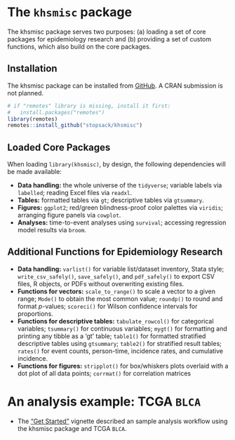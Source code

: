 
<!-- README.md is generated from README.Rmd. Please edit that file -->

# The `khsmisc` package

<!-- badges: start -->

<!-- badges: end -->

The khsmisc package serves two purposes: (a) loading a set of core
packages for epidemiology research and (b) providing a set of custom
functions, which also build on the core packages.

## Installation

The khsmisc package can be installed from
[GitHub](https://github.com/stopsack/khsmisc). A CRAN submission is not
planned.

``` r
# if "remotes" library is missing, install it first:
#   install.packages("remotes")
library(remotes)
remotes::install_github("stopsack/khsmisc")
```

## Loaded Core Packages

When loading `library(khsmisc)`, by design, the following dependencies
will be made available:

  - **Data handling:** the whole universe of the `tidyverse`; variable
    labels via `labelled`; reading Excel files via `readxl`.
  - **Tables:** formatted tables via `gt`; descriptive tables via
    `gtsummary`.
  - **Figures:** `ggplot2`; red/green blindness-proof color palettes via
    `viridis`; arranging figure panels via `cowplot`.
  - **Analyses:** time-to-event analyses using `survival`; accessing
    regression model results via `broom`.

## Additional Functions for Epidemiology Research

  - **Data handling:** `varlist()` for variable list/dataset inventory,
    Stata style; `write_csv_safely()`, `save_safely()`, and
    `pdf_safely()` to export CSV files, R objects, or PDFs without
    overwriting existing files.
  - **Functions for vectors:** `scale_to_range()` to scale a vector to a
    given range; `Mode()` to obtain the most common value; `roundp()` to
    round and format *p*-values; `scoreci()` for Wilson confidence
    intervals for proportions.
  - **Functions for descriptive tables:** `tabulate_rowcol()` for
    categorical variables; `tsummary()` for continuous variables;
    `mygt()` for formatting and printing any tibble as a ‘gt’ table;
    `table1()` for formatted stratified descriptive tables using
    `gtsummary`; `table2()` for stratified result tables; `rates()` for
    event counts, person-time, incidence rates, and cumulative
    incidence.
  - **Functions for figures:** `stripplot()` for box/whiskers plots
    overlaid with a dot plot of all data points; `corrmat()` for
    correlation matrices

# An analysis example: TCGA `BLCA`

  - The [“Get Started”](articles/khsmisc.html) vignette described an
    sample analysis workflow using the khsmisc package and TCGA `BLCA`.
